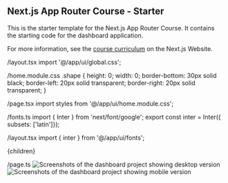 ## Next.js App Router Course - Starter

This is the starter template for the Next.js App Router Course. It contains the starting code for the dashboard application.

For more information, see the [course curriculum](https://nextjs.org/learn) on the Next.js Website.


/layout.tsx
import '@/app/ui/global.css';

/home.module.css
.shape {
    height: 0;
    width: 0;
    border-bottom: 30px solid black;
    border-left: 20px solid transparent;
    border-right: 20px solid transparent;
}

/page.tsx
import styles from '@/app/ui/home.module.css';
<div className={styles.shape}/>

/fonts.ts
import { Inter } from 'next/font/google';
export const inter = Inter({ subsets: ['latin']});

/layout.tsx
import { inter } from '@/app/ui/fonts';
<body className={`${inter.className} antialiased`} >{children}</body>

/page.ts
<Image 
    src="/hero-desktop.png" 
    width={1000} 
    height={760} 
    className="hidden md:block" 
    alt='Screenshots of the dashboard project showing desktop version'
/>
<Image
    src="/hero-mobile.png"
    width={560}
    height={620}
    className='block md:hidden'
    alt='Screenshots of the dashboard project showing mobile version'
/>